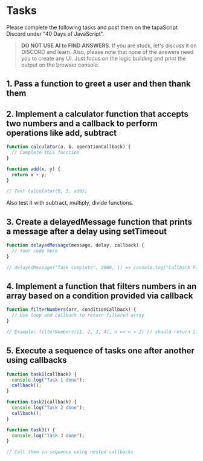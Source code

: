 # Tasks

Please complete the following tasks and post them on the tapaScript Discord under "40 Days of JavaScript".

> **DO NOT USE AI to FIND ANSWERS**. If you are stuck, let's discuss it on DISCORD and learn. Also, please note that none of the answers need you to create any UI. Just focus on the logic building and print the output on the browser console.

## 1. Pass a function to greet a user and then thank them

## 2. Implement a calculator function that accepts two numbers and a callback to perform operations like add, subtract

```js
function calculator(a, b, operationCallback) {
  // Complete this function
}

function add(x, y) {
  return x + y;
}

// Test calculator(5, 3, add);
```

Also test it with subtract, multiply, divide functions.

## 3. Create a delayedMessage function that prints a message after a delay using setTimeout

```js
function delayedMessage(message, delay, callback) {
  // Your code here
}

// delayedMessage("Task complete", 2000, () => console.log("Callback Fired!"))
```

## 4. Implement a function that filters numbers in an array based on a condition provided via callback

```js
function filterNumbers(arr, conditionCallback) {
  // Use loop and callback to return filtered array
}

// Example: filterNumbers([1, 2, 3, 4], n => n > 2) // should return [3, 4]
```

## 5. Execute a sequence of tasks one after another using callbacks

```js
function task1(callback) {
  console.log("Task 1 done");
  callback();
}

function task2(callback) {
  console.log("Task 2 done");
  callback();
}

function task3() {
  console.log("Task 3 done");
}

// Call them in sequence using nested callbacks
```

